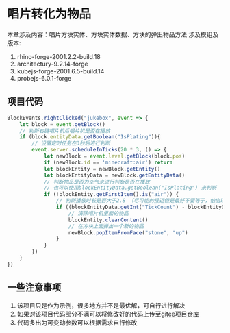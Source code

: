 # 唱片转化为物品
本章涉及内容：唱片方块实体、方块实体数据、方块的弹出物品方法
涉及模组及版本:
1. rhino-forge-2001.2.2-build.18
2. architectury-9.2.14-forge
3. kubejs-forge-2001.6.5-build.14
4. probejs-6.0.1-forge

## 项目代码
```js
BlockEvents.rightClicked("jukebox", event => {
    let block = event.getBlock()
    // 判断右键唱片机后唱片机是否在播放
    if (block.entityData.getBoolean("IsPlating")){
        // 设置定时任务在3秒后进行判断
        event.server.scheduleInTicks(20 * 3, () => {
            let newBlock = event.level.getBlock(block.pos)
            if (newBlock.id == 'minecraft:air') return
            let blockEntity = newBlock.getEntity()
            let blockEntityData = newBlock.getEntityData()
            // 判断物品是否为空气来进行判断是否在播放 
            // 也可以使用blockEntityData.getBoolean("IsPlating") 来判断
            if (!blockEntity.getFirstItem().is("air")) {
                // 判断播放时长是否大于2.8 （尽可能的接近但是最好不要等于，怕出现其他意外）
                if ((blockEntityData.getInt("TickCount") - blockEntityData.getInt("RecordStartTick")) / 20 >= 2.8) {
                    // 清除唱片机里面的物品
                    blockEntity.clearContent()
                    // 在方块上面弹出一个新的物品
                    newBlock.popItemFromFace("stone", "up")
                }
            }
        })
    }
})
```

## 一些注意事项
1. 该项目只是作为示例，很多地方并不是最优解，可自行进行解决
2. 如果对该项目代码部分不满可以将修改好的代码上传至[gitee项目仓库](https://gitee.com/gumengmengs/kubejs-course)
3. 代码多出为可变动参数可以根据需求自行修改